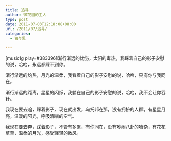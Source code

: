 ```yaml
---
title: 追寻
author: 御花园的主人
type: post
date: 2011-07-03T12:18:08+08:00
url: /2011/07/追寻/
categories:
  - 独与思

---
```

[music1g play=#383396]渐行渐远的忧伤，太阳的毒热，我踩着自己的影子安慰的说，哈哈，永远都踩不到你。

渐行渐远的灼热，月光的温柔，我看着自己的影子安慰的说，哈哈，只有你与我同在。

渐行渐远的距离，星星的闪烁，我躺在自己的影子安慰的说，哈哈，我不会让你吞针。

我现在要去追，踩着影子，现在就出发，乌托邦在那，没有拥挤的人群，有星星月亮，温暖的阳光，呼吸清晰的空气。

我现在要去奔，踩着影子，不管有多累，有你同在，没有吵闹八卦的嘈杂，有花花草草，温柔的月光，感受轻轻的微风。